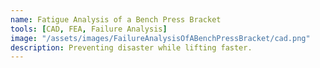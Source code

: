```yaml
---
name: Fatigue Analysis of a Bench Press Bracket 
tools: [CAD, FEA, Failure Analysis]
image: "/assets/images/FailureAnalysisOfABenchPressBracket/cad.png"
description: Preventing disaster while lifting faster.
---
```

<!-- Google ModelViewer Script -->
<script type="module" src="https://unpkg.com/@google/model-viewer/dist/model-viewer.min.js"></script>
<!-- <script src=" https://unpkg.com/focus-visible@5.1.0/dist/focus-visible.js" defer></script> -->
<script nomodule src="https://unpkg.com/@google/model-viewer/dist/model-viewer-legacy.js"></script>



<model-viewer style = "margin:0 auto; width:100%; height:400px" src = "\assets\3d\benchpress\squatrackassembly.glb" alt="A 3D model of the squat rack" auto-rotate camera-controls></model-viewer> 